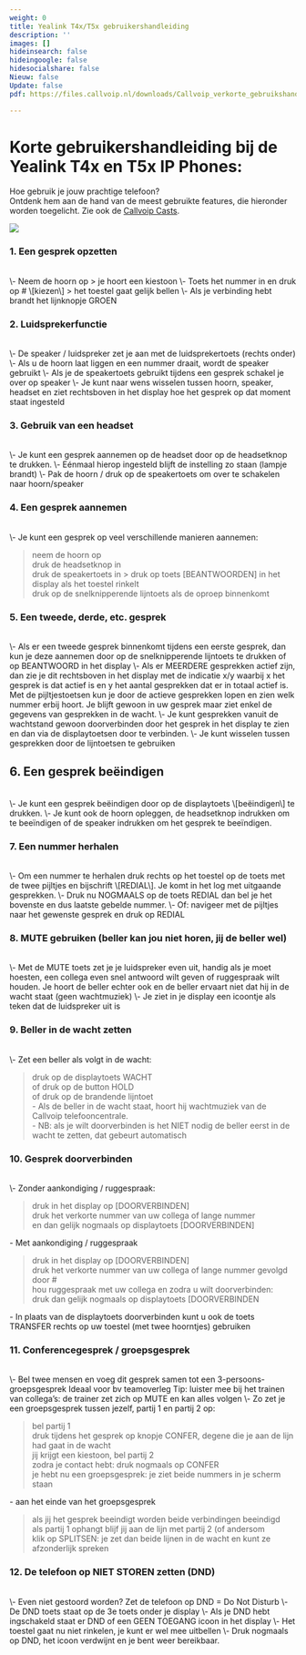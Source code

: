 ```yaml
---
weight: 0
title: Yealink T4x/T5x gebruikershandleiding
description: ''
images: []
hideinsearch: false
hideingoogle: false
hidesocialshare: false
Nieuw: false
Update: false
pdf: https://files.callvoip.nl/downloads/Callvoip_verkorte_gebruikshandleiding_Yealink-IP-Phones.pdf

---
```

<h1>Korte gebruikershandleiding bij de Yealink T4x en T5x IP Phones:</h1>

Hoe gebruik je jouw prachtige telefoon?  
Ontdenk hem aan de hand van de meest gebruikte features, die hieronder worden toegelicht. Zie ook de [Callvoip Casts](https://callvoip.nl/casts).

![](https://res.cloudinary.com/callvoip/image/upload/v1587072170/Yealink_t4x_t5x_cuh3uh.jpg)

<h3>1. Een gesprek opzetten</h3><br>  
\- Neem de hoorn op > je hoort een kiestoon  
\- Toets het nummer in en druk op # \[kiezen\] > het toestel gaat gelijk bellen  
\- Als je verbinding hebt brandt het lijnknopje GROEN

<h3>2. Luidsprekerfunctie</h3><br>  
\- De speaker / luidspreker zet je aan met de luidsprekertoets (rechts onder)  
\- Als u de hoorn laat liggen en een nummer draait, wordt de speaker gebruikt  
\- Als je de speakertoets gebruikt tijdens een gesprek schakel je over op speaker  
\- Je kunt naar wens wisselen tussen hoorn, speaker, headset en ziet rechtsboven in het display hoe het gesprek op dat moment staat ingesteld

<h3>3. Gebruik van een headset</h3><br>  
\- Je kunt een gesprek aannemen op de headset door op de headsetknop te drukken.  
\- Eénmaal hierop ingesteld blijft de instelling zo staan (lampje brandt)  
\- Pak de hoorn / druk op de speakertoets om over te schakelen naar hoorn/speaker

<h3>4. Een gesprek aannemen</h3><br>  
\- Je kunt een gesprek op veel verschillende manieren aannemen:

> neem de hoorn op  
> druk de headsetknop in  
> druk de speakertoets in > druk op toets \[BEANTWOORDEN\] in het display als het toestel rinkelt  
> druk op de snelknipperende lijntoets als de oproep binnenkomt

<h3>5. Een tweede, derde, etc. gesprek</h3><br>  
\- Als er een tweede gesprek binnenkomt tijdens een eerste gesprek, dan kun je deze aannemen door op de snelknipperende lijntoets te drukken of op BEANTWOORD in het display  
\- Als er MEERDERE gesprekken actief zijn, dan zie je dit rechtsboven in het display met de indicatie x/y waarbij x het gesprek is dat actief is en y het aantal gesprekken dat er in totaal actief is. Met de pijltjestoetsen kun je door de actieve gesprekken lopen en zien welk nummer erbij hoort. Je blijft gewoon in uw gesprek maar ziet enkel de gegevens van gesprekken in de wacht.  
\- Je kunt gesprekken vanuit de wachtstand gewoon doorverbinden door het gesprek in het display te zien en dan via de displaytoetsen door te verbinden.  
\- Je kunt wisselen tussen gesprekken door de lijntoetsen te gebruiken

<h2>6. Een gesprek beëindigen</h3><br>  
\- Je kunt een gesprek beëindigen door op de displaytoets \[beëindigen\] te drukken.  
\- Je kunt ook de hoorn opleggen, de headsetknop indrukken om te beeïndigen of de speaker indrukken om het gesprek te beeïndigen.

<h3>7. Een nummer herhalen</h3><br>  
\- Om een nummer te herhalen druk rechts op het toestel op de toets met de twee pijltjes en bijschrift \[REDIAL\]. Je komt in het log met uitgaande gesprekken.  
\- Druk nu NOGMAALS op de toets REDIAL dan bel je het bovenste en dus laatste gebelde nummer.  
\- Of: navigeer met de pijltjes naar het gewenste gesprek en druk op REDIAL

<h3>8. MUTE gebruiken (beller kan jou niet horen, jij de beller wel)</h2><br>  
\- Met de MUTE toets zet je je luidspreker even uit, handig als je moet hoesten, een collega even snel antwoord wilt geven of ruggespraak wilt houden. Je hoort de beller echter ook en de beller ervaart niet dat hij in de wacht staat (geen wachtmuziek)  
\- Je ziet in je display een icoontje als teken dat de luidspreker uit is

<h3>9. Beller in de wacht zetten</h3><br>  
\- Zet een beller als volgt in de wacht:

> druk op de displaytoets WACHT  
> of druk op de button HOLD  
> of druk op de brandende lijntoet  
> \- Als de beller in de wacht staat, hoort hij wachtmuziek van de Callvoip telefooncentrale.  
> \- NB: als je wilt doorverbinden is het NIET nodig de beller eerst in de wacht te zetten, dat gebeurt automatisch

<h3>10. Gesprek doorverbinden</h3><br>  
\- Zonder aankondiging / ruggespraak:

> druk in het display op \[DOORVERBINDEN\]  
> druk het verkorte nummer van uw collega of lange nummer  
> en dan gelijk nogmaals op displaytoets \[DOORVERBINDEN\]

\- Met aankondiging / ruggespraak

> druk in het display op \[DOORVERBINDEN\]  
> druk het verkorte nummer van uw collega of lange nummer gevolgd door #  
> hou ruggespraak met uw collega en zodra u wilt doorverbinden:  
> druk dan gelijk nogmaals op displaytoets \[DOORVERBINDEN

\- In plaats van de displaytoets doorverbinden kunt u ook de toets TRANSFER rechts op uw toestel (met twee hoorntjes) gebruiken

<h3>11. Conferencegesprek / groepsgesprek</h3><br>  
\- Bel twee mensen en voeg dit gesprek samen tot een 3-persoons-groepsgesprek Ideaal voor bv teamoverleg Tip: luister mee bij het trainen van collega’s: de trainer zet zich op MUTE en kan alles volgen  
\- Zo zet je een groepsgesprek tussen jezelf, partij 1 en partij 2 op:

> bel partij 1  
> druk tijdens het gesprek op knopje CONFER, degene die je aan de lijn had gaat in de wacht  
> jij krijgt een kiestoon, bel partij 2  
> zodra je contact hebt: druk nogmaals op CONFER  
> je hebt nu een groepsgesprek: je ziet beide nummers in je scherm staan

\- aan het einde van het groepsgesprek

> als jij het gesprek beeindigt worden beide verbindingen beeindigd  
> als partij 1 ophangt blijf jij aan de lijn met partij 2 (of andersom  
> klik op SPLITSEN: je zet dan beide lijnen in de wacht en kunt ze afzonderlijk spreken

<h3>12. De telefoon op NIET STOREN zetten (DND)</h3><br>  
\- Even niet gestoord worden? Zet de telefoon op DND = Do Not Disturb  
\- De DND toets staat op de 3e toets onder je display  
\- Als je DND hebt ingschakeld staat er DND of een GEEN TOEGANG icoon in het display  
\- Het toestel gaat nu niet rinkelen, je kunt er wel mee uitbellen  
\- Druk nogmaals op DND, het icoon verdwijnt en je bent weer bereikbaar.